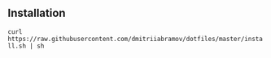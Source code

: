 ## Installation

`curl https://raw.githubusercontent.com/dmitriiabramov/dotfiles/master/install.sh | sh`
